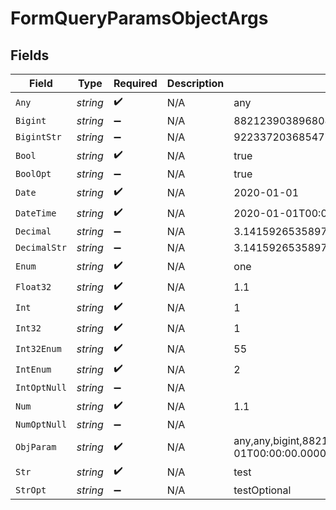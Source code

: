 # FormQueryParamsObjectArgs


## Fields

| Field                                                                                                                                                                                                                                                                                                      | Type                                                                                                                                                                                                                                                                                                       | Required                                                                                                                                                                                                                                                                                                   | Description                                                                                                                                                                                                                                                                                                | Example                                                                                                                                                                                                                                                                                                    |
| ---------------------------------------------------------------------------------------------------------------------------------------------------------------------------------------------------------------------------------------------------------------------------------------------------------- | ---------------------------------------------------------------------------------------------------------------------------------------------------------------------------------------------------------------------------------------------------------------------------------------------------------- | ---------------------------------------------------------------------------------------------------------------------------------------------------------------------------------------------------------------------------------------------------------------------------------------------------------- | ---------------------------------------------------------------------------------------------------------------------------------------------------------------------------------------------------------------------------------------------------------------------------------------------------------- | ---------------------------------------------------------------------------------------------------------------------------------------------------------------------------------------------------------------------------------------------------------------------------------------------------------- |
| `Any`                                                                                                                                                                                                                                                                                                      | *string*                                                                                                                                                                                                                                                                                                   | :heavy_check_mark:                                                                                                                                                                                                                                                                                         | N/A                                                                                                                                                                                                                                                                                                        | any                                                                                                                                                                                                                                                                                                        |
| `Bigint`                                                                                                                                                                                                                                                                                                   | *string*                                                                                                                                                                                                                                                                                                   | :heavy_minus_sign:                                                                                                                                                                                                                                                                                         | N/A                                                                                                                                                                                                                                                                                                        | 8821239038968084                                                                                                                                                                                                                                                                                           |
| `BigintStr`                                                                                                                                                                                                                                                                                                | *string*                                                                                                                                                                                                                                                                                                   | :heavy_minus_sign:                                                                                                                                                                                                                                                                                         | N/A                                                                                                                                                                                                                                                                                                        | 9223372036854775808                                                                                                                                                                                                                                                                                        |
| `Bool`                                                                                                                                                                                                                                                                                                     | *string*                                                                                                                                                                                                                                                                                                   | :heavy_check_mark:                                                                                                                                                                                                                                                                                         | N/A                                                                                                                                                                                                                                                                                                        | true                                                                                                                                                                                                                                                                                                       |
| `BoolOpt`                                                                                                                                                                                                                                                                                                  | *string*                                                                                                                                                                                                                                                                                                   | :heavy_minus_sign:                                                                                                                                                                                                                                                                                         | N/A                                                                                                                                                                                                                                                                                                        | true                                                                                                                                                                                                                                                                                                       |
| `Date`                                                                                                                                                                                                                                                                                                     | *string*                                                                                                                                                                                                                                                                                                   | :heavy_check_mark:                                                                                                                                                                                                                                                                                         | N/A                                                                                                                                                                                                                                                                                                        | 2020-01-01                                                                                                                                                                                                                                                                                                 |
| `DateTime`                                                                                                                                                                                                                                                                                                 | *string*                                                                                                                                                                                                                                                                                                   | :heavy_check_mark:                                                                                                                                                                                                                                                                                         | N/A                                                                                                                                                                                                                                                                                                        | 2020-01-01T00:00:00.000001Z                                                                                                                                                                                                                                                                                |
| `Decimal`                                                                                                                                                                                                                                                                                                  | *string*                                                                                                                                                                                                                                                                                                   | :heavy_minus_sign:                                                                                                                                                                                                                                                                                         | N/A                                                                                                                                                                                                                                                                                                        | 3.141592653589793                                                                                                                                                                                                                                                                                          |
| `DecimalStr`                                                                                                                                                                                                                                                                                               | *string*                                                                                                                                                                                                                                                                                                   | :heavy_minus_sign:                                                                                                                                                                                                                                                                                         | N/A                                                                                                                                                                                                                                                                                                        | 3.14159265358979344719667586                                                                                                                                                                                                                                                                               |
| `Enum`                                                                                                                                                                                                                                                                                                     | *string*                                                                                                                                                                                                                                                                                                   | :heavy_check_mark:                                                                                                                                                                                                                                                                                         | N/A                                                                                                                                                                                                                                                                                                        | one                                                                                                                                                                                                                                                                                                        |
| `Float32`                                                                                                                                                                                                                                                                                                  | *string*                                                                                                                                                                                                                                                                                                   | :heavy_check_mark:                                                                                                                                                                                                                                                                                         | N/A                                                                                                                                                                                                                                                                                                        | 1.1                                                                                                                                                                                                                                                                                                        |
| `Int`                                                                                                                                                                                                                                                                                                      | *string*                                                                                                                                                                                                                                                                                                   | :heavy_check_mark:                                                                                                                                                                                                                                                                                         | N/A                                                                                                                                                                                                                                                                                                        | 1                                                                                                                                                                                                                                                                                                          |
| `Int32`                                                                                                                                                                                                                                                                                                    | *string*                                                                                                                                                                                                                                                                                                   | :heavy_check_mark:                                                                                                                                                                                                                                                                                         | N/A                                                                                                                                                                                                                                                                                                        | 1                                                                                                                                                                                                                                                                                                          |
| `Int32Enum`                                                                                                                                                                                                                                                                                                | *string*                                                                                                                                                                                                                                                                                                   | :heavy_check_mark:                                                                                                                                                                                                                                                                                         | N/A                                                                                                                                                                                                                                                                                                        | 55                                                                                                                                                                                                                                                                                                         |
| `IntEnum`                                                                                                                                                                                                                                                                                                  | *string*                                                                                                                                                                                                                                                                                                   | :heavy_check_mark:                                                                                                                                                                                                                                                                                         | N/A                                                                                                                                                                                                                                                                                                        | 2                                                                                                                                                                                                                                                                                                          |
| `IntOptNull`                                                                                                                                                                                                                                                                                               | *string*                                                                                                                                                                                                                                                                                                   | :heavy_minus_sign:                                                                                                                                                                                                                                                                                         | N/A                                                                                                                                                                                                                                                                                                        |                                                                                                                                                                                                                                                                                                            |
| `Num`                                                                                                                                                                                                                                                                                                      | *string*                                                                                                                                                                                                                                                                                                   | :heavy_check_mark:                                                                                                                                                                                                                                                                                         | N/A                                                                                                                                                                                                                                                                                                        | 1.1                                                                                                                                                                                                                                                                                                        |
| `NumOptNull`                                                                                                                                                                                                                                                                                               | *string*                                                                                                                                                                                                                                                                                                   | :heavy_minus_sign:                                                                                                                                                                                                                                                                                         | N/A                                                                                                                                                                                                                                                                                                        |                                                                                                                                                                                                                                                                                                            |
| `ObjParam`                                                                                                                                                                                                                                                                                                 | *string*                                                                                                                                                                                                                                                                                                   | :heavy_check_mark:                                                                                                                                                                                                                                                                                         | N/A                                                                                                                                                                                                                                                                                                        | any,any,bigint,8821239038968084,bigintStr,9223372036854775808,bool,true,boolOpt,true,date,2020-01-01,dateTime,2020-01-01T00:00:00.000001Z,decimal,3.141592653589793,decimalStr,3.14159265358979344719667586,enum,one,float32,1.1,int,1,int32,1,int32Enum,55,intEnum,2,num,1.1,str,test,strOpt,testOptional |
| `Str`                                                                                                                                                                                                                                                                                                      | *string*                                                                                                                                                                                                                                                                                                   | :heavy_check_mark:                                                                                                                                                                                                                                                                                         | N/A                                                                                                                                                                                                                                                                                                        | test                                                                                                                                                                                                                                                                                                       |
| `StrOpt`                                                                                                                                                                                                                                                                                                   | *string*                                                                                                                                                                                                                                                                                                   | :heavy_minus_sign:                                                                                                                                                                                                                                                                                         | N/A                                                                                                                                                                                                                                                                                                        | testOptional                                                                                                                                                                                                                                                                                               |